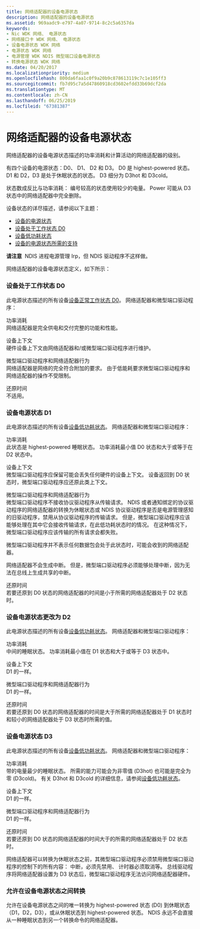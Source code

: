 ```yaml
---
title: 网络适配器的设备电源状态
description: 网络适配器的设备电源状态
ms.assetid: 969aadc9-e797-4a07-9714-8c2c5a6357da
keywords:
- Nic WDK 网络、 电源状态
- 网络接口卡 WDK 网络、 电源状态
- 设备电源状态 WDK 网络
- 电源状态 WDK 网络
- 电源管理 WDK NDIS 微型端口设备电源状态
- 转换电源状态 WDK 网络
ms.date: 04/20/2017
ms.localizationpriority: medium
ms.openlocfilehash: 800da6faa1c0f9a20b9c878613119c7c1e105ff3
ms.sourcegitcommit: fb7d95c7a5d47860918cd3602efdd33b69dcf2da
ms.translationtype: MT
ms.contentlocale: zh-CN
ms.lasthandoff: 06/25/2019
ms.locfileid: "67381387"
---
```

# <a name="device-power-states-for-network-adapters"></a>网络适配器的设备电源状态





网络适配器的设备电源状态描述的功率消耗和计算活动的网络适配器的级别。

有四个设备的电源状态：D0、 D1、 D2 和 D3。 D0 是 highest-powered 状态。 D1 和 D2，D3 是处于休眠状态的状态。 D3 细分为 D3hot 和 D3cold。

状态数成反比与功率消耗： 编号较高的状态使用较少的电量。 Power 可能从 D3 状态中的网络适配器中完全删除。

设备状态的详尽描述，请参阅以下主题：

* [设备的电源状态](https://docs.microsoft.com/windows-hardware/drivers/kernel/device-power-states)
* [设备处于工作状态 D0](https://docs.microsoft.com/windows-hardware/drivers/kernel/device-working-state-d0)
* [设备低功耗状态](https://docs.microsoft.com/windows-hardware/drivers/kernel/device-sleeping-states)
* [设备的电源状态所需的支持](https://docs.microsoft.com/windows-hardware/drivers/kernel/required-support-for-device-power-states)

**请注意**  NDIS 进程电源管理 Irp，但 NDIS 驱动程序不这样做。

 

网络适配器的设备电源状态定义，如下所示：

### <a href="" id="d0"></a>设备处于工作状态 D0

此电源状态描述的所有设备[设备正常工作状态 D0](https://docs.microsoft.com/windows-hardware/drivers/kernel/device-working-state-d0)。 网络适配器和微型端口驱动程序：

<a href="" id="power-consumption"></a>功率消耗  
网络适配器是完全供电和交付完整的功能和性能。

<a href="" id="device-context"></a>设备上下文  
硬件设备上下文由网络适配器和/或微型端口驱动程序进行维护。

<a href="" id="miniport-driver-and-network-adapter-behavior"></a>微型端口驱动程序和网络适配器行为  
网络适配器是网络的完全符合附加的要求。 由于低能耗要求微型端口驱动程序和网络适配器的操作不受限制。

<a href="" id="restore-time"></a>还原时间  
不适用。

### <a href="" id="d1"></a>设备电源状态 D1

此电源状态描述的所有设备[设备低功耗状态](https://docs.microsoft.com/windows-hardware/drivers/kernel/device-sleeping-states)。 网络适配器和微型端口驱动程序：

<a href="" id="power-consumption"></a>功率消耗  
此状态是 highest-powered 睡眠状态。 功率消耗最小值 D0 状态和大于或等于在 D2 状态中。

<a href="" id="device-context"></a>设备上下文  
微型端口驱动程序应保留可能会丢失任何硬件的设备上下文。 设备返回到 D0 状态时，微型端口驱动程序应还原此类上下文。

<a href="" id="miniport-driver-and-network-adapter-behavior"></a>微型端口驱动程序和网络适配器行为  
微型端口驱动程序不接收协议驱动程序从传输请求。 NDIS 或者通知绑定的协议驱动程序的网络适配器的转换为休眠状态或 NDIS 协议驱动程序是否是电源管理感知的旧驱动程序，禁用从协议驱动程序的传输请求。 但是，微型端口驱动程序应该能够处理在其中它会接收传输请求，在此低功耗状态时的情况。 在这种情况下，微型端口驱动程序应该传输的所有请求会都失败。

微型端口驱动程序并不表示任何数据包会处于此状态时，可能会收到的网络适配器。

网络适配器不会生成中断。 但是，微型端口驱动程序必须能够处理中断，因为无法在总线上生成共享的中断。

<a href="" id="restore-time"></a>还原时间  
若要还原到 D0 状态的网络适配器的时间是小于所需的网络适配器处于 D2 状态时。

### <a href="" id="d2"></a>设备电源状态更改为 D2

此电源状态描述的所有设备[设备低功耗状态](https://docs.microsoft.com/windows-hardware/drivers/kernel/device-sleeping-states)。 网络适配器和微型端口驱动程序：

<a href="" id="power-consumption"></a>功率消耗  
中间的睡眠状态。 功率消耗最小值在 D1 状态和大于或等于 D3 状态中。

<a href="" id="device-context"></a>设备上下文  
D1 的一样。

<a href="" id="miniport-driver-and-network-adapter-behavior"></a>微型端口驱动程序和网络适配器行为  
D1 的一样。

<a href="" id="restore-time"></a>还原时间  
若要还原到 D0 状态的网络适配器的时间是大于所需的网络适配器处于 D1 状态时和较小的网络适配器处于 D3 状态时所需的值。

### <a href="" id="d3"></a>设备电源状态 D3

此电源状态描述的所有设备[设备低功耗状态](https://docs.microsoft.com/windows-hardware/drivers/kernel/device-sleeping-states)。 网络适配器和微型端口驱动程序：

<a href="" id="power-consumption"></a>功率消耗  
带的电量最少的睡眠状态。 所需的能力可能会为非零值 (D3hot) 也可能是完全为零 (D3cold)。 有关 D3hot 和 D3cold 的详细信息，请参阅[设备低功耗状态](https://docs.microsoft.com/windows-hardware/drivers/kernel/device-sleeping-states)。

<a href="" id="device-context"></a>设备上下文  
D1 的一样。

<a href="" id="miniport-driver-and-network-adapter-behavior"></a>微型端口驱动程序和网络适配器行为  
D1 的一样。

<a href="" id="restore-time"></a>还原时间  
若要还原到 D0 状态的网络适配器的时间大于的所需的网络适配器处于 D2 状态时。

网络适配器可以转换为休眠状态之前，其微型端口驱动程序必须禁用微型端口驱动程序的控制下的所有内容： 中断，必须先禁用、 计时器必须取消等。 总线驱动程序将网络适配器设置为 D3 状态后，微型端口驱动程序无法访问网络适配器硬件。

### <a name="transitions-allowed-between-device-power-states"></a>允许在设备电源状态之间转换

允许在设备电源状态之间的唯一转换为 highest-powered 状态 (D0) 到休眠状态 （D1，D2，D3），或从休眠状态到 highest-powered 状态。 NDIS 永远不会直接从一种睡眠状态到另一个转换命令的网络适配器。

 

 





